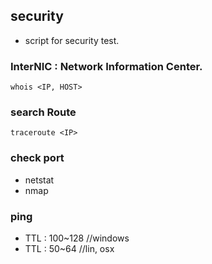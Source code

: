 ## security
- script for security test.

### InterNIC : Network Information Center.
```
whois <IP, HOST>
```
### search Route
```
traceroute <IP>
```

### check port
- netstat
- nmap

### ping
- TTL : 100~128 //windows
- TTL : 50~64 //lin, osx
